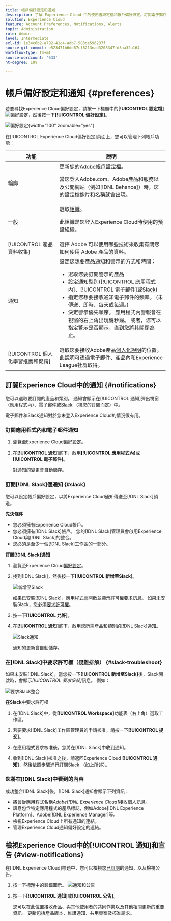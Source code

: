 ```yaml
---
title: 帳戶偏好設定和通知
description: 了解 Experience Cloud 中的使用者設定檔和帳戶偏好設定。訂閱電子郵件和 [!DNL Slack]的產品通知，並設定產品警示。
solution: Experience Cloud
feature: Account Preferences, Notifications, Alerts
topic: Administration
role: Admin
level: Intermediate
exl-id: 1e34c6b2-a792-41c4-adb7-583de596237f
source-git-commit: e523471b6dd67cf8213ead3208347fd3aa32a164
workflow-type: tm+mt
source-wordcount: '633'
ht-degree: 10%

---
```


# 帳戶偏好設定和通知 {#preferences}

若要尋找Experience Cloud偏好設定，請按一下標題中的&#x200B;**[!UICONTROL 設定檔]** ![偏好設定](../assets/preferences-icon-sm.png)，然後按一下&#x200B;**[!UICONTROL 偏好設定]**。

![偏好設定](../assets/preferences-navigation.png){width="100" zoomable="yes"}

在[!UICONTROL Experience Cloud偏好設定]頁面上，您可以管理下列帳戶功能：

| 功能 | 說明 |
|--- |--- |
| 輪廓 | 更新您的[Adobe帳戶設定檔](https://account.adobe.com/tw/profile)。 <p>當您登入Adobe.com、Adobe產品和服務以及公開網站（例如[!DNL Behance]）時，您的設定檔像片和名稱就會出現。 |
| 一般 | 選取[組織](../administration/organizations.md)。<p>此組織是您登入Experience Cloud時使用的預設組織。 |
| [!UICONTROL 產品資料收集] | 選擇 Adobe 可以使用哪些技術來收集有關您如何使用 Adobe 產品的資料。 |
| 通知 | 設定您想要產品[通知](#subscribe-to-notifications-in-experience-cloud)和警示的方式和時間： <ul><li>選取您要訂閱警示的產品</li><li>設定通知型別([!UICONTROL 應用程式內]、[!UICONTROL 電子郵件]或[Slack](#slack-notifications))</li><li>指定您想要接收通知電子郵件的頻率。 (未傳送、即時、每天或每週。)</li><li>決定警示優先順序。 應用程式內警報會在視窗的右上角出現幾秒鐘。 或者，您可以指定警示是否顯示，直到您將其關閉為止。</li></ul> |
| [!UICONTROL 個人化學習推薦和促銷] | 選取您要接收Adobe產品[個人化說明](personalized-learning.md)的位置。 此說明可透過電子郵件、產品內和Experience League社群取得。 |

## 訂閱Experience Cloud中的通知 {#notifications}

您可以選取要訂閱的產品和類別。 通知會顯示在[!UICONTROL 通知]彈出視窗（應用程式內）、電子郵件或[Slack](#slack-notifications) （視您的訂閱而定）中。

電子郵件和Slack通知對於您未登入Experience Cloud的情況很有用。

### 訂閱應用程式內和電子郵件通知

1. 瀏覽至Experience Cloud[偏好設定](https://experience.adobe.com/preferences)。

1. 在&#x200B;**[!UICONTROL 通知]**&#x200B;底下，啟用&#x200B;**[!UICONTROL 應用程式內]**&#x200B;或&#x200B;**[!UICONTROL 電子郵件]**。

   對通知的變更會自動儲存。

### 訂閱[!DNL Slack]個通知 {#slack}

您可以設定帳戶偏好設定，以將Experience Cloud通知傳送至[!DNL Slack]頻道。

**先決條件**

* 您必須擁有Experience Cloud帳戶。
* 您必須擁有[!DNL Slack]帳戶。 您的[!DNL Slack]管理員會啟用Experience Cloud與[!DNL Slack]的整合。
* 您必須是至少一個[!DNL Slack]工作區的一部分。

**訂閱[!DNL Slack]通知**

1. 瀏覽至Experience Cloud[偏好設定](https://experience.adobe.com/preferences)。

1. 找到[!DNL Slack]，然後按一下&#x200B;**[!UICONTROL 新增至Slack]**。

   ![新增至Slack](../assets/add-to-slack.png)

   如果已安裝[!DNL Slack]，應用程式會開啟並顯示許可權要求訊息。 如果未安裝Slack，您必須[要求許可權](#slack-troubleshoot)。

1. 按一下&#x200B;**[!UICONTROL 允許]**。

1. 在&#x200B;**[!UICONTROL 通知]**&#x200B;底下，啟用您所需產品和類別的[!DNL Slack]通知。

   ![Slack通知](../assets/slack.png)

   通知的更新會自動儲存。

### 在[!DNL Slack]中要求許可權（疑難排解） {#slack-troubleshoot}

如果未安裝[!DNL Slack]，當您按一下&#x200B;**[!UICONTROL 新增至Slack]**&#x200B;後，Slack開啟時，會顯示&#x200B;_[!UICONTROL 要求安裝]_&#x200B;訊息。 例如：

![要求Slack整合](../assets/slack-workspace.png)

**在Slack**&#x200B;中要求許可權

1. 在[!DNL Slack]中，從&#x200B;**[!UICONTROL Workspace]**&#x200B;功能表（右上角）選取工作區。

1. 若要要求[!DNL Slack]工作區管理員的申請核准，請按一下&#x200B;**[!UICONTROL 提交]**。

1. 在應用程式要求核准後，您將在[!DNL Slack]中收到通知。

1. 收到[!DNL Slack]核准之後，請返回Experience Cloud **[!UICONTROL 通知]**，然後依照步驟進行[訂閱Slack](#slack-notifications) （如上所述）。

### 您將在[!DNL Slack]中看到的內容

成功整合[!DNL Slack]後，[!DNL Slack]通知會顯示下列資訊：

* 將會從應用程式名稱&#x200B;_Adobe[!DNL Experience Cloud]_&#x200B;接收個人訊息。
* 訊息包含特定應用程式的產品標誌，例如Adobe[!DNL Experience Platform]、Adobe[!DNL Experience Manager]等。
* 檢視Experience Cloud上所有通知的連結。
* 管理Experience Cloud通知偏好設定的連結。

## 檢視Experience Cloud中的[!UICONTROL 通知]和宣告 {#view-notifications}

在[!DNL Experience Cloud]標題中，您可以檢視您[已訂閱](#notifications)的通知，以及檢視公告。

1. 按一下標題中的鈴鐺圖示。 ![通知和公告](../assets/bell-icon.png)

1. 按一下&#x200B;**[!UICONTROL 通知]**&#x200B;或&#x200B;**[!UICONTROL 公告]**。

   您可以在此位置接收產品、與其他使用者的共同作業以及其他相關更新的重要資訊。 更新包括產品版本、維護通知、共用專案及核准請求。
